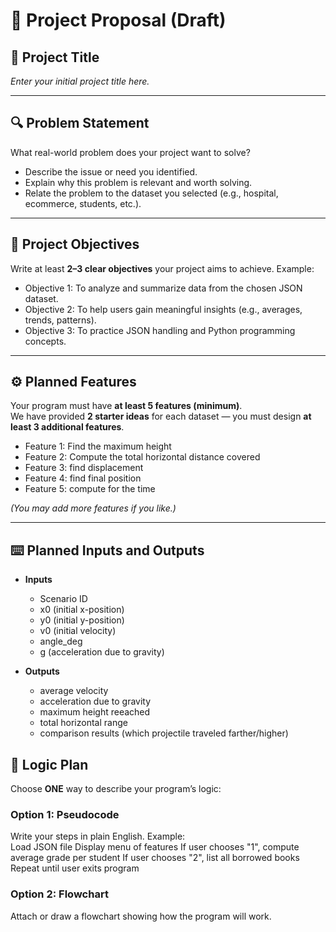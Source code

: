 # 📌 Project Proposal (Draft)

## 📝 Project Title 
*Enter your initial project title here.*  

---

## 🔍 Problem Statement  
What real-world problem does your project want to solve?  
- Describe the issue or need you identified.  
- Explain why this problem is relevant and worth solving.  
- Relate the problem to the dataset you selected (e.g., hospital, ecommerce, students, etc.).  

---

## 🎯 Project Objectives  
Write at least **2–3 clear objectives** your project aims to achieve. Example:  
- Objective 1: To analyze and summarize data from the chosen JSON dataset.  
- Objective 2: To help users gain meaningful insights (e.g., averages, trends, patterns).  
- Objective 3: To practice JSON handling and Python programming concepts.  

---

## ⚙️ Planned Features  
Your program must have **at least 5 features (minimum)**.  
We have provided **2 starter ideas** for each dataset — you must design **at least 3 additional features**.  

- Feature 1: Find the maximum height
- Feature 2: Compute the total horizontal distance covered
- Feature 3: find displacement
- Feature 4: find final position
- Feature 5: compute for the time

*(You may add more features if you like.)*  

---

## ⌨️ Planned Inputs and Outputs  

- **Inputs**  
  - Scenario ID
  - x0 (initial x-position)
  - y0 (initial y-position)
  - v0 (initial velocity)
  - angle_deg
  - g (acceleration due to gravity)
    
- **Outputs**  
  - average velocity
  - acceleration due to gravity
  - maximum height reeached
  - total horizontal range
  - comparison results (which projectile traveled farther/higher)

## 🧠 Logic Plan  
Choose **ONE** way to describe your program’s logic:  

### Option 1: Pseudocode  
Write your steps in plain English. Example:  
Load JSON file
Display menu of features
If user chooses "1", compute average grade per student
If user chooses "2", list all borrowed books
Repeat until user exits program


### Option 2: Flowchart  
Attach or draw a flowchart showing how the program will work.  

